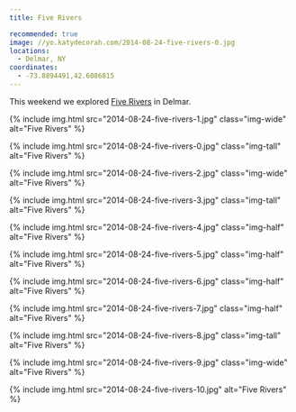 ```yaml
---
title: Five Rivers

recommended: true
image: //yo.katydecorah.com/2014-08-24-five-rivers-0.jpg
locations:
  - Delmar, NY
coordinates:
  - -73.8894491,42.6086815
---
```


This weekend we explored [Five Rivers](http://www.friendsoffiverivers.org/) in Delmar.

<div class="photos">

{% include img.html src="2014-08-24-five-rivers-1.jpg" class="img-wide" alt="Five Rivers" %}

{% include img.html src="2014-08-24-five-rivers-0.jpg" class="img-tall" alt="Five Rivers" %}

{% include img.html src="2014-08-24-five-rivers-2.jpg" class="img-wide" alt="Five Rivers" %}

{% include img.html src="2014-08-24-five-rivers-3.jpg" class="img-tall" alt="Five Rivers" %}

{% include img.html src="2014-08-24-five-rivers-4.jpg" class="img-half" alt="Five Rivers" %}

{% include img.html src="2014-08-24-five-rivers-5.jpg" class="img-half" alt="Five Rivers" %}

{% include img.html src="2014-08-24-five-rivers-6.jpg" class="img-half" alt="Five Rivers" %}

{% include img.html src="2014-08-24-five-rivers-7.jpg" class="img-half" alt="Five Rivers" %}

{% include img.html src="2014-08-24-five-rivers-8.jpg" class="img-tall" alt="Five Rivers" %}

{% include img.html src="2014-08-24-five-rivers-9.jpg" class="img-wide" alt="Five Rivers" %}

{% include img.html src="2014-08-24-five-rivers-10.jpg" alt="Five Rivers" %}

</div>
